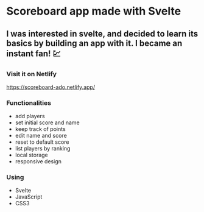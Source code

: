 # Scoreboard app made with Svelte

## I was interested in svelte, and decided to learn its basics by building an app with it. I became an instant fan!  :chart:

### Visit it on Netlify

https://scoreboard-ado.netlify.app/

### Functionalities
* add players
* set initial score and name
* keep track of points
* edit name and score
* reset to default score
* list players by ranking
* local storage
* responsive design

### Using
* Svelte
* JavaScript
* CSS3